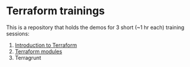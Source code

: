 # Terraform trainings

This is a repository that holds the demos for 3 short (~1 hr each) training sessions:
1. [Introduction to Terraform](https://docs.google.com/presentation/d/1V1aQdGOk_IYJwRi8VJmMDs0wc5kwpvhwgDjgTEqWu7c/edit?usp=sharing)
2. [Terraform modules](https://docs.google.com/presentation/d/1Sj97HL6RHK--WSPnWjGZxrYYevo4TgWCfLIzECOVR1E/edit?usp=sharing)
3. Terragrunt
